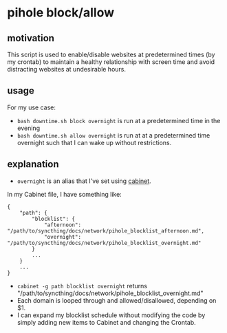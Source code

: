 # pihole block/allow

## motivation
This script is used to enable/disable websites at predetermined times (by my crontab) to
maintain a healthy relationship with screen time and avoid distracting websites at undesirable
hours.

## usage
For my use case:
- `bash downtime.sh block overnight` is run at a predetermined time in the evening
- `bash downtime.sh allow overnight` is run at at a predetermined time overnight such that I
can wake up without restrictions.

## explanation
- `overnight` is an alias that I've set using [cabinet](https://pypi.org/project/cabinet/).

In my Cabinet file, I have something like:
```
{
    "path": {
        "blocklist": {
            "afternoon": "/path/to/syncthing/docs/network/pihole_blocklist_afternoon.md",
            "overnight": "/path/to/syncthing/docs/network/pihole_blocklist_overnight.md"
        }
        ...
    }
    ...
}
```
- `cabinet -g path blocklist overnight` returns "/path/to/syncthing/docs/network/pihole_blocklist_overnight.md"
- Each domain is looped through and allowed/disallowed, depending on $1.
- I can expand my blocklist schedule without modifying the code by simply adding new items to Cabinet and changing the Crontab.